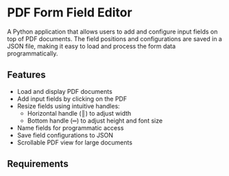 # PDF Form Field Editor

A Python application that allows users to add and configure input fields on top of PDF documents. The field positions and configurations are saved in a JSON file, making it easy to load and process the form data programmatically.

## Features

- Load and display PDF documents
- Add input fields by clicking on the PDF
- Resize fields using intuitive handles:
  - Horizontal handle (║) to adjust width
  - Bottom handle (═) to adjust height and font size
- Name fields for programmatic access
- Save field configurations to JSON
- Scrollable PDF view for large documents

## Requirements
